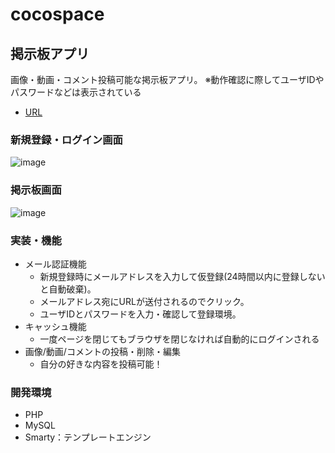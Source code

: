 # cocospace

## 掲示板アプリ
画像・動画・コメント投稿可能な掲示板アプリ。
※動作確認に際してユーザIDやパスワードなどは表示されている

* [URL](http://co-19-214.99sv-coco.com/kadai4_2/login-form.php)

### 新規登録・ログイン画面
![image](https://user-images.githubusercontent.com/50240567/129445349-c1dfdaca-1ff2-44c4-9ea4-4c5e280125a9.png)

### 掲示板画面
![image](https://user-images.githubusercontent.com/50240567/129445382-0821491d-fa6d-48f0-be7f-77d288a7c1a3.png)

### 実装・機能
* メール認証機能
  * 新規登録時にメールアドレスを入力して仮登録(24時間以内に登録しないと自動破棄)。
  * メールアドレス宛にURLが送付されるのでクリック。
  * ユーザIDとパスワードを入力・確認して登録環境。
* キャッシュ機能
  * 一度ページを閉じてもブラウザを閉じなければ自動的にログインされる
* 画像/動画/コメントの投稿・削除・編集
  * 自分の好きな内容を投稿可能！

### 開発環境
* PHP
* MySQL
* Smarty：テンプレートエンジン
